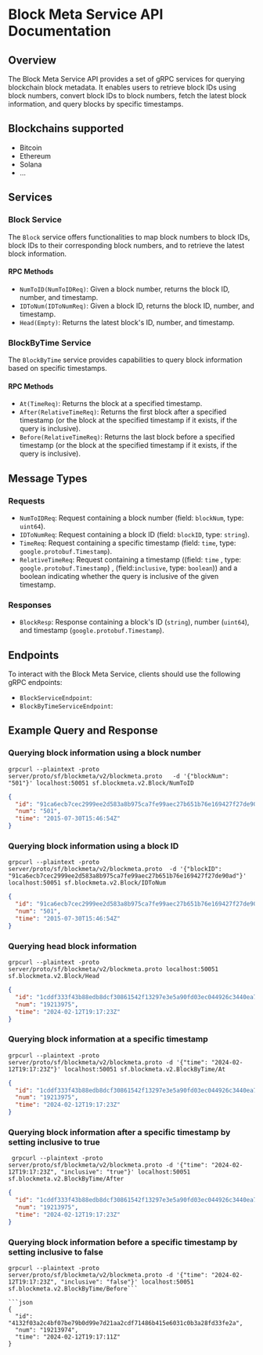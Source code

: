 # Block Meta Service API Documentation

## Overview

The Block Meta Service API provides a set of gRPC services for querying blockchain block metadata. It enables users to retrieve block IDs using block numbers, convert block IDs to block numbers, fetch the latest block information, and query blocks by specific timestamps.

## Blockchains supported 
- Bitcoin
- Ethereum
- Solana
- ...

## Services

### Block Service

The `Block` service offers functionalities to map block numbers to block IDs, block IDs to their corresponding block numbers, and to retrieve the latest block information.

#### RPC Methods

- `NumToID(NumToIDReq)`: Given a block number, returns the block ID, number, and timestamp.
- `IDToNum(IDToNumReq)`: Given a block ID, returns the block ID, number, and timestamp.
- `Head(Empty)`: Returns the latest block's ID, number, and timestamp.

### BlockByTime Service

The `BlockByTime` service provides capabilities to query block information based on specific timestamps.

#### RPC Methods

- `At(TimeReq)`: Returns the block at a specified timestamp.
- `After(RelativeTimeReq)`: Returns the first block after a specified timestamp (or the block at the specified timestamp if it exists, if the query is inclusive).
- `Before(RelativeTimeReq)`: Returns the last block before a specified timestamp (or the block at the specified timestamp if it exists, if the query is inclusive).

## Message Types

### Requests

- `NumToIDReq`: Request containing a block number (field: `blockNum`, type: `uint64`).
- `IDToNumReq`: Request containing a block ID (field: `blockID`, type: `string`).
- `TimeReq`: Request containing a specific timestamp (field: `time`, type: `google.protobuf.Timestamp`).
- `RelativeTimeReq`: Request containing a timestamp ((field: `time` , type: `google.protobuf.Timestamp`) , (field:`inclusive`, type: `boolean`)) and a boolean indicating whether the query is inclusive of the given timestamp.

### Responses

- `BlockResp`: Response containing a block's ID (`string`), number (`uint64`), and timestamp (`google.protobuf.Timestamp`).

## Endpoints

To interact with the Block Meta Service, clients should use the following gRPC endpoints:

- `BlockServiceEndpoint`:
- `BlockByTimeServiceEndpoint`:

## Example Query and Response

### Querying block information using a block number

```
grpcurl --plaintext -proto server/proto/sf/blockmeta/v2/blockmeta.proto   -d '{"blockNum": "501"}' localhost:50051 sf.blockmeta.v2.Block/NumToID
```

```json
{
  "id": "91ca6ecb7cec2999ee2d583a8b975ca7fe99aec27b651b76e169427f27de90ad",
  "num": "501",
  "time": "2015-07-30T15:46:54Z"
}
```

### Querying block information using a block ID

```
grpcurl --plaintext -proto server/proto/sf/blockmeta/v2/blockmeta.proto  -d '{"blockID": "91ca6ecb7cec2999ee2d583a8b975ca7fe99aec27b651b76e169427f27de90ad"}' localhost:50051 sf.blockmeta.v2.Block/IDToNum
```

```json
{
  "id": "91ca6ecb7cec2999ee2d583a8b975ca7fe99aec27b651b76e169427f27de90ad",
  "num": "501",
  "time": "2015-07-30T15:46:54Z"
}
```

### Querying head block information

```
grpcurl --plaintext -proto server/proto/sf/blockmeta/v2/blockmeta.proto localhost:50051 sf.blockmeta.v2.Block/Head
```

```json
{
  "id": "1cddf333f43b88edb8dcf30861542f13297e3e5a90fd03ec044926c3440ea748",
  "num": "19213975",
  "time": "2024-02-12T19:17:23Z"
}
```

### Querying block information at a specific timestamp

```  
grpcurl --plaintext -proto server/proto/sf/blockmeta/v2/blockmeta.proto -d '{"time": "2024-02-12T19:17:23Z"}' localhost:50051 sf.blockmeta.v2.BlockByTime/At

```

```json
{
  "id": "1cddf333f43b88edb8dcf30861542f13297e3e5a90fd03ec044926c3440ea748",
  "num": "19213975",
  "time": "2024-02-12T19:17:23Z"
}
```

### Querying block information after a specific timestamp by setting inclusive to true

```
 grpcurl --plaintext -proto server/proto/sf/blockmeta/v2/blockmeta.proto -d '{"time": "2024-02-12T19:17:23Z", "inclusive": "true"}' localhost:50051 sf.blockmeta.v2.BlockByTime/After
```

```json
{
  "id": "1cddf333f43b88edb8dcf30861542f13297e3e5a90fd03ec044926c3440ea748",
  "num": "19213975",
  "time": "2024-02-12T19:17:23Z"
}
```
### Querying block information before a specific timestamp by setting inclusive to false

```
grpcurl --plaintext -proto server/proto/sf/blockmeta/v2/blockmeta.proto -d '{"time": "2024-02-12T19:17:23Z", "inclusive": "false"}' localhost:50051 sf.blockmeta.v2.BlockByTime/Before```

```json
{
  "id": "4132f03a2c4bf07be79b0d99e7d21aa2cdf71486b415e6031c0b3a28fd33fe2a",
  "num": "19213974",
  "time": "2024-02-12T19:17:11Z"
}
```
